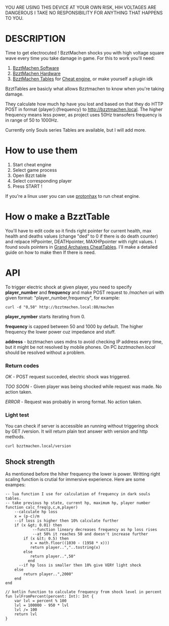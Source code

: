 YOU ARE USING THIS DEVICE AT YOUR OWN RISK, HIH VOLTAGES ARE DANGEROUS
I TAKE NO RESPONSIBILITY FOR ANYTHING THAT HAPPENS TO YOU.

# DESCRIPTION
Time to get electrocuted !
BzztMachen shocks you with high voltage square wave every time you take damage in game.
For this to work you'll need:

1. [BzztMachen Software](https://github.com/Dankeatermidir/bzztmachen)
2. [BzztMachen Hardware](https://github.com/Dankeatermidir/BzztMachenHardware)
3. [BzztMachen Tables](https://github.com/Dankeatermidir/BzztTables) for [Cheat engine](https://github.com/cheat-engine/cheat-engine), or make yourself a plugin idk


BzztTables are basicly what allows Bzztmachen to know when you're taking damage.

They calculate how much hp have you lost and based on that they do HTTP POST in format {player}:{frequency} to http://bzztmachen.local. The higher frequency means less power, as project uses 50Hz transofers frequency is in range of 50 to 1000Hz.

Currently only Souls series Tables are available, but I will add more.

# How to use them

1. Start cheat engine
2. Select game process
3. Open Bzzt table
4. Select corresponding player
5. Press START !

If you're a linux user you can use [protonhax](https://github.com/jcnils/protonhax) to run cheat engine.

# How o make a BzztTable

You'll have to edit code so it finds right pointer for current health, max health and deaths values (change "ded" to 0 if there is do death counter) and relpace HPpointer, DEATHpointer, MAXHPpointer with right values.
I found souls pointers in [Grand Archaives CheatTables](https://github.com/The-Grand-Archives).
I'll make a detailed guide on how to make then If there is need.

# API
To trigger electric shock at given player, you need to specify **player_number** and **frequency** and make POST request to */machen* uri with given format:
"player_number,frequency", for example:
```
curl -d "0,50" http://bzztmachen.local:80/machen
```

**player_nymber** starts iterating from 0.

**frequency** is capped between 50 and 1000 by default. The higher frequency the lower power cuz impedance and stuff. 

**address** - bzztmachen uses mdns to avoid checking IP address every time, but it might be not resolved by mobile phones. On PC *bzztmachen.local* should be resolved without a problem.

### Return codes
*OK* - POST request succeded, electric shock was triggered.

*TOO SOON* - Given player was being shocked while request was made. No action taken.

*ERROR* - Request was probably in wrong format. No action taken.

### Light test
You can check if server is accessible an running without triggering shock by GET /version. It will return plain text answer with version and http methods.
```
curl bzztmachen.local/version
```




## Shock strength
As mentioned before the hiher frequency the lower is power. Writting right scaling function is crutial for immersive experience. Here are some exampes:

```
-- lua function I use for calculation of frequency in dark souls tables.
-- take previous hp state, current hp, maximum hp, player number
function calc_freq(p,c,m,player)
    --calculate hp loss
    x = (p-c)/m
    --if loss is higher then 10% calculate further
    if (x &gt; 0.01) then
    		--function lineary decreases frequency as hp loss rises
    		--at 50% it reaches 50 and doesn't increase further
        if (x &lt; 0.5) then
           x = math.floor((1030 - (1958 * x)))
           return player..","..tostring(x)
        else
           return player..",50"
	      end
	  --if hp loss is smaller then 10% give VERY light shock
    else
        return player..",2000"       
    end
end
```

```
// kotlin function to calculate frequency from shock level in percent
fun lvlFromPercent(percent: Int): Int {
    var lvl = percent % 100
    lvl = 100000 - 950 * lvl
    lvl /= 100
    return lvl
}
```
